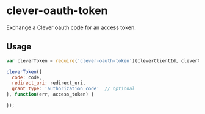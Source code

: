 # clever-oauth-token

Exchange a Clever oauth code for an access token.

## Usage

```javascript
var cleverToken = require('clever-oauth-token')(cleverClientId, cleverClientSecret);

cleverToken({
  code: code,
  redirect_uri: redirect_uri,
  grant_type: 'authorization_code'  // optional
}, function(err, access_token) {

});
```